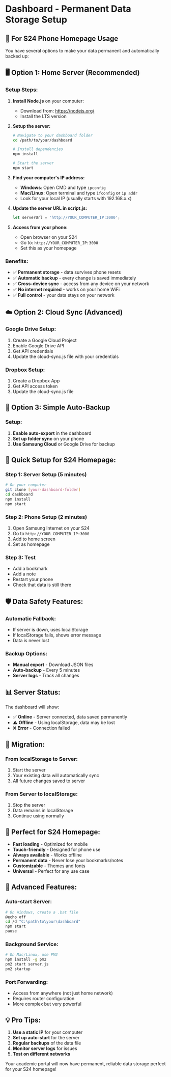 # Dashboard - Permanent Data Storage Setup

## 🎯 **For S24 Phone Homepage Usage**

You have several options to make your data permanent and automatically backed up:

## 🖥️ **Option 1: Home Server (Recommended)**

### **Setup Steps:**

1. **Install Node.js** on your computer:
   - Download from: https://nodejs.org/
   - Install the LTS version

2. **Setup the server:**
   ```bash
   # Navigate to your dashboard folder
   cd /path/to/your/dashboard
   
   # Install dependencies
   npm install
   
   # Start the server
   npm start
   ```

3. **Find your computer's IP address:**
   - **Windows**: Open CMD and type `ipconfig`
   - **Mac/Linux**: Open terminal and type `ifconfig` or `ip addr`
   - Look for your local IP (usually starts with 192.168.x.x)

4. **Update the server URL in script.js:**
   ```javascript
   let serverUrl = 'http://YOUR_COMPUTER_IP:3000';
   ```

5. **Access from your phone:**
   - Open browser on your S24
   - Go to: `http://YOUR_COMPUTER_IP:3000`
   - Set this as your homepage

### **Benefits:**
- ✅ **Permanent storage** - data survives phone resets
- ✅ **Automatic backup** - every change is saved immediately
- ✅ **Cross-device sync** - access from any device on your network
- ✅ **No internet required** - works on your home WiFi
- ✅ **Full control** - your data stays on your network

## ☁️ **Option 2: Cloud Sync (Advanced)**

### **Google Drive Setup:**
1. Create a Google Cloud Project
2. Enable Google Drive API
3. Get API credentials
4. Update the cloud-sync.js file with your credentials

### **Dropbox Setup:**
1. Create a Dropbox App
2. Get API access token
3. Update the cloud-sync.js file

## 📱 **Option 3: Simple Auto-Backup**

### **Setup:**
1. **Enable auto-export** in the dashboard
2. **Set up folder sync** on your phone
3. **Use Samsung Cloud** or Google Drive for backup

## 🔧 **Quick Setup for S24 Homepage:**

### **Step 1: Server Setup (5 minutes)**
```bash
# On your computer
git clone [your-dashboard-folder]
cd dashboard
npm install
npm start
```

### **Step 2: Phone Setup (2 minutes)**
1. Open Samsung Internet on your S24
2. Go to `http://YOUR_COMPUTER_IP:3000`
3. Add to home screen
4. Set as homepage

### **Step 3: Test**
- Add a bookmark
- Add a note
- Restart your phone
- Check that data is still there

## 🛡️ **Data Safety Features:**

### **Automatic Fallback:**
- If server is down, uses localStorage
- If localStorage fails, shows error message
- Data is never lost

### **Backup Options:**
- **Manual export** - Download JSON files
- **Auto-backup** - Every 5 minutes
- **Server logs** - Track all changes

## 📊 **Server Status:**

The dashboard will show:
- ✅ **Online** - Server connected, data saved permanently
- ⚠️ **Offline** - Using localStorage, data may be lost
- ❌ **Error** - Connection failed

## 🔄 **Migration:**

### **From localStorage to Server:**
1. Start the server
2. Your existing data will automatically sync
3. All future changes saved to server

### **From Server to localStorage:**
1. Stop the server
2. Data remains in localStorage
3. Continue using normally

## 🎯 **Perfect for S24 Homepage:**

- **Fast loading** - Optimized for mobile
- **Touch-friendly** - Designed for phone use
- **Always available** - Works offline
- **Permanent data** - Never lose your bookmarks/notes
- **Customizable** - Themes and fonts
- **Universal** - Perfect for any use case

## 🚀 **Advanced Features:**

### **Auto-start Server:**
```bash
# On Windows, create a .bat file
@echo off
cd /d "C:\path\to\your\dashboard"
npm start
pause
```

### **Background Service:**
```bash
# On Mac/Linux, use PM2
npm install -g pm2
pm2 start server.js
pm2 startup
```

### **Port Forwarding:**
- Access from anywhere (not just home network)
- Requires router configuration
- More complex but very powerful

## 💡 **Pro Tips:**

1. **Use a static IP** for your computer
2. **Set up auto-start** for the server
3. **Regular backups** of the data file
4. **Monitor server logs** for issues
5. **Test on different networks**

Your academic portal will now have permanent, reliable data storage perfect for your S24 homepage! 